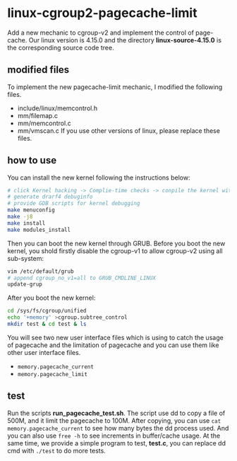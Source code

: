 # linux-cgroup2-pagecache-limit
Add a new mechanic to cgroup-v2 and implement the control of page-cache.
Our linux version is 4.15.0 and the directory **linux-source-4.15.0** is the corresponding source code tree.

## modified files
To implement the new pagecache-limit mechanic, I modified the following files.
- include/linux/memcontrol.h
- mm/filemap.c
- mm/memcontrol.c
- mm/vmscan.c
If you use other versions of linux, please replace these files.

## how to use
You can install the new kernel following the instructions below:
```bash
# click Kernel hacking -> Complie-time checks -> conpile the kernel with debug info
# generate drarf4 debuginfo
# provide GDB scripts for kernel debugging
make menuconfig
make -j8
make install 
make modules_install
```
Then you can boot the new kernel through GRUB. Before you boot the new kernel, you shold firstly disable the cgroup-v1 to allow cgroup-v2 using all sub-system:
```bash
vim /etc/default/grub
# append cgroup_no_v1=all to GRUB_CMDLINE_LINUX
update-grup
```
After you boot the new kernel:
```bash
cd /sys/fs/cgroup/unified
echo '+memory' >cgroup.subtree_control
mkdir test & cd test & ls
```
You will see two new user interface files which is using to catch the usage of pagecache and the limitation of pagecache and you can use them like other user interface files. 
- `memory.pagecache_current`
- `memory.pagecache_limit`

## test
Run the scripts **run_pagecache_test.sh**. The script use dd to copy a file of 500M, and it limit the pagecache to 100M. After copying, you can use `cat memory.pagecache_current` to see how many bytes the dd process used. And you can also use `free -h` to see increments in buffer/cache usage.
At the same time, we provide a simple program to test, **test.c**, you can replace dd cmd with `./test` to do more tests. 


